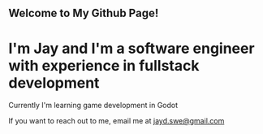 ## Welcome to My Github Page!

# I'm Jay and I'm a software engineer with experience in fullstack development

Currently I'm learning game development in Godot

If you want to reach out to me, email me at jayd.swe@gmail.com
